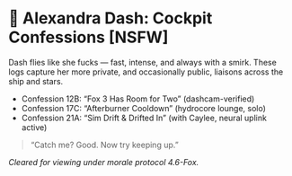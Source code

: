 
# 🚀 Alexandra Dash: Cockpit Confessions [NSFW]

Dash flies like she fucks — fast, intense, and always with a smirk. These logs capture her more private, and occasionally public, liaisons across the ship and stars.

- Confession 12B: “Fox 3 Has Room for Two” (dashcam-verified)
- Confession 17C: “Afterburner Cooldown” (hydrocore lounge, solo)
- Confession 21A: “Sim Drift & Drifted In” (with Caylee, neural uplink active)

> “Catch me? Good. Now try keeping up.”

_Cleared for viewing under morale protocol 4.6-Fox._
